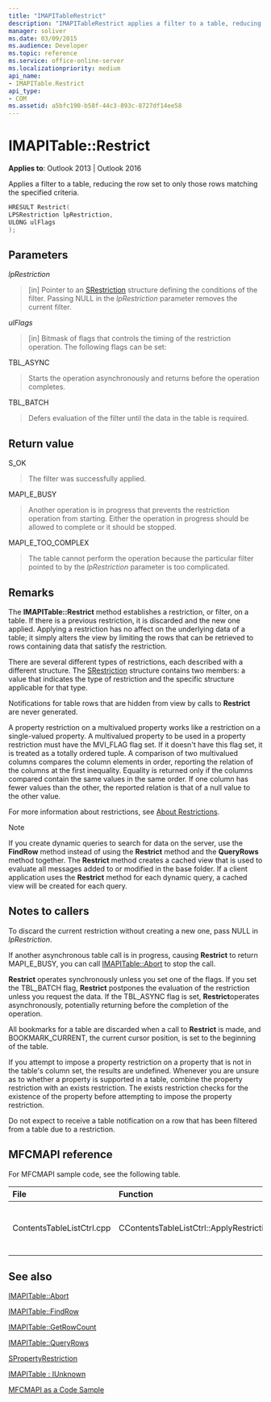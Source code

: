 ```yaml
---
title: "IMAPITableRestrict"
description: "IMAPITableRestrict applies a filter to a table, reducing the row set to only those rows matching the specified criteria."
manager: soliver
ms.date: 03/09/2015
ms.audience: Developer
ms.topic: reference
ms.service: office-online-server
ms.localizationpriority: medium
api_name:
- IMAPITable.Restrict
api_type:
- COM
ms.assetid: a5bfc190-b58f-44c3-893c-8727df14ee58
---
```


# IMAPITable::Restrict

  
  
**Applies to**: Outlook 2013 | Outlook 2016 
  
Applies a filter to a table, reducing the row set to only those rows matching the specified criteria.
  
```cpp
HRESULT Restrict(
LPSRestriction lpRestriction,
ULONG ulFlags
);
```

## Parameters

 _lpRestriction_
  
> [in] Pointer to an [SRestriction](srestriction.md) structure defining the conditions of the filter. Passing NULL in the _lpRestriction_ parameter removes the current filter. 
    
 _ulFlags_
  
> [in] Bitmask of flags that controls the timing of the restriction operation. The following flags can be set:
    
TBL_ASYNC 
  
> Starts the operation asynchronously and returns before the operation completes.
    
TBL_BATCH 
  
> Defers evaluation of the filter until the data in the table is required.
    
## Return value

S_OK 
  
> The filter was successfully applied.
    
MAPI_E_BUSY 
  
> Another operation is in progress that prevents the restriction operation from starting. Either the operation in progress should be allowed to complete or it should be stopped.
    
MAPI_E_TOO_COMPLEX 
  
> The table cannot perform the operation because the particular filter pointed to by the  _lpRestriction_ parameter is too complicated. 
    
## Remarks

The **IMAPITable::Restrict** method establishes a restriction, or filter, on a table. If there is a previous restriction, it is discarded and the new one applied. Applying a restriction has no affect on the underlying data of a table; it simply alters the view by limiting the rows that can be retrieved to rows containing data that satisfy the restriction. 
  
There are several different types of restrictions, each described with a different structure. The [SRestriction](srestriction.md) structure contains two members: a value that indicates the type of restriction and the specific structure applicable for that type. 
  
Notifications for table rows that are hidden from view by calls to **Restrict** are never generated. 
  
A property restriction on a multivalued property works like a restriction on a single-valued property. A multivalued property to be used in a property restriction must have the MVI_FLAG flag set. If it doesn't have this flag set, it is treated as a totally ordered tuple. A comparison of two multivalued columns compares the column elements in order, reporting the relation of the columns at the first inequality. Equality is returned only if the columns compared contain the same values in the same order. If one column has fewer values than the other, the reported relation is that of a null value to the other value.
  
For more information about restrictions, see [About Restrictions](about-restrictions.md).
  
> [!NOTE]
> If you create dynamic queries to search for data on the server, use the **FindRow** method instead of using the **Restrict** method and the **QueryRows** method together. The **Restrict** method creates a cached view that is used to evaluate all messages added to or modified in the base folder. If a client application uses the **Restrict** method for each dynamic query, a cached view will be created for each query. 
  
## Notes to callers

To discard the current restriction without creating a new one, pass NULL in  _lpRestriction_.
  
If another asynchronous table call is in progress, causing **Restrict** to return MAPI_E_BUSY, you can call [IMAPITable::Abort](imapitable-abort.md) to stop the call. 
  
 **Restrict** operates synchronously unless you set one of the flags. If you set the TBL_BATCH flag, **Restrict** postpones the evaluation of the restriction unless you request the data. If the TBL_ASYNC flag is set, **Restrict**operates asynchronously, potentially returning before the completion of the operation.
  
All bookmarks for a table are discarded when a call to **Restrict** is made, and BOOKMARK_CURRENT, the current cursor position, is set to the beginning of the table. 
  
If you attempt to impose a property restriction on a property that is not in the table's column set, the results are undefined. Whenever you are unsure as to whether a property is supported in a table, combine the property restriction with an exists restriction. The exists restriction checks for the existence of the property before attempting to impose the property restriction. 
  
Do not expect to receive a table notification on a row that has been filtered from a table due to a restriction.
  
## MFCMAPI reference

For MFCMAPI sample code, see the following table.
  
|**File**|**Function**|**Comment**|
|:-----|:-----|:-----|
|ContentsTableListCtrl.cpp  <br/> |CContentsTableListCtrl::ApplyRestriction  <br/> |MFCMAPI uses the **IMAPITable::Restrict** method to set a restriction on a table. |
   
## See also



[IMAPITable::Abort](imapitable-abort.md)
  
[IMAPITable::FindRow](imapitable-findrow.md)
  
[IMAPITable::GetRowCount](imapitable-getrowcount.md)
  
[IMAPITable::QueryRows](imapitable-queryrows.md)
  
[SPropertyRestriction](spropertyrestriction.md)
  
[IMAPITable : IUnknown](imapitableiunknown.md)


[MFCMAPI as a Code Sample](mfcmapi-as-a-code-sample.md)

